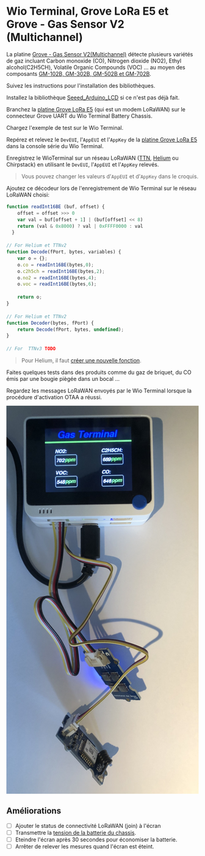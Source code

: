 # Wio Terminal, Grove LoRa E5 et Grove - Gas Sensor V2 (Multichannel)

La platine [Grove - Gas Sensor V2(Multichannel)](https://wiki.seeedstudio.com/Grove-Multichannel-Gas-Sensor-V2/) détecte plusieurs variétés de gaz incluant Carbon monoxide (CO), Nitrogen dioxide (NO2), Ethyl alcohol(C2H5CH), Volatile Organic Compounds (VOC) ... au moyen des composants [GM-102B, GM-302B, GM-502B et GM-702B](https://www.cnwinsen.com/products/MEMS-sensor).

Suivez les instructions pour l'installation des bibliothèques.

Installez la bibliothèque [Seeed_Arduino_LCD](https://wiki.seeedstudio.com/Wio-Terminal-LCD-Overview/) si ce n'est pas déjà fait.

Branchez la [platine Grove LoRa E5](https://wiki.seeedstudio.com/Grove_LoRa_E5_New_Version/) (qui est un modem LoRaWAN) sur le connecteur Grove UART du Wio Terminal Battery Chassis.

Chargez l'exemple de test sur le Wio Terminal.

Repérez et relevez le `DevEUI`, l'`AppEUI` et l'`AppKey` de la [platine Grove LoRa E5](https://wiki.seeedstudio.com/Grove_LoRa_E5_New_Version/) dans la console série du Wio Terminal.

Enregistrez le WioTerminal sur un réseau LoRaWAN ([TTN](https://console.cloud.thethings.network/), [Helium](https://console.helium.com/) ou Chirpstack) en utilisant le `DevEUI`, l'`AppEUI` et l'`AppKey` relevés.

> Vous pouvez changer les valeurs d'`AppEUI` et d'`AppKey` dans le croquis.

Ajoutez ce décodeur lors de l'enregistrement de Wio Terminal sur le réseau LoRaWAN choisi:

```javascript
function readInt16BE (buf, offset) {
    offset = offset >>> 0
    var val = buf[offset + 1] | (buf[offset] << 8)
    return (val & 0x8000) ? val | 0xFFFF0000 : val
  }

// For Helium et TTNv2
function Decode(fPort, bytes, variables) {
    var o = {};  
    o.co = readInt16BE(bytes,0);
    o.c2h5ch = readInt16BE(bytes,2);
    o.no2 = readInt16BE(bytes,4);
    o.voc = readInt16BE(bytes,6);
    
    return o;
}

// For Helium et TTNv2
function Decoder(bytes, fPort) {
    return Decode(fPort, bytes, undefined);
}

// For  TTNv3 TODO

```

> Pour Helium, il faut [créer une nouvelle fonction](https://console.helium.com/functions).

Faites quelques tests dans des produits comme du gaz de briquet, du CO émis par une bougie piègée dans un bocal ...

Regardez les messages LoRaWAN envoyés par le Wio Terminal lorsque la procédure d'activation OTAA a réussi.

![Grove LoRaE5 + Grove-Multichannel-Gas-Sensor-V2 Wio](./LoRaE5_Multichannel-Gas-Sensor-V2-Wio.jpg)

## Améliorations

* [ ] Ajouter le status de connectivité LoRaWAN (join) à l'écran
* [ ] Transmettre la [tension de la batterie du chassis](../LiPoBatteryStatus/).
* [ ] Eteindre l'écran après 30 secondes pour économiser la batterie.
* [ ] Arrêter de relever les mesures quand l'écran est éteint.
